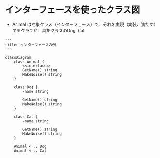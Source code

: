 # インターフェースを使ったクラス図

- Animal は抽象クラス（インターフェース）で、それを実現（実装、満たす）するクラスが、具象クラスのDog, Cat

```mermaid
---
title: インターフェースの例
---

classDiagram
    class Animal {
        <<interface>>
        GetName() string
        MakeNoise() string
    }

    class Dog {
        -name string

        GetName() string
        MakeNoise() string
    }

    class Cat {
        -name string

        GetName() string
        MakeNoise() string
    }

    Animal <|.. Dog
    Animal <|.. Cat
```